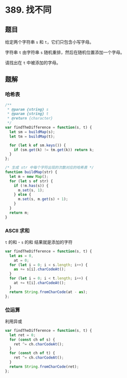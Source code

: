 # 389. 找不同

## 题目

给定两个字符串 `s` 和 `t`，它们只包含小写字母。

字符串 `t` 由字符串 `s` 随机重排，然后在随机位置添加一个字母。

请找出在 `t` 中被添加的字母。

## 题解

### 哈希表

```js
/**
 * @param {string} s
 * @param {string} t
 * @return {character}
 */
var findTheDifference = function(s, t) {
  let sm = buildMap(s);
  let tm = buildMap(t);

  for (let k of sm.keys()) {
    if (sm.get(k) != tm.get(k)) return k;
  }
};

/* 生成 str 中每个字符出现的次数对应的哈希表 */
function buildMap(str) {
  let m = new Map();
  for (let s of str) {
    if (!m.has(s)) {
      m.set(s, 1);
    } else {
      m.set(s, m.get(s) + 1);
    }
  }
  return m;
}
```

### ASCII 求和

`t` 的和 - `s` 的和 结果就是添加的字符

```js
var findTheDifference = function(s, t) {
  let as = 0,
    at = 0;
  for (let i = 0; i < s.length; i++) {
    as += s[i].charCodeAt();
  }
  for (let i = 0; i < t.length; i++) {
    at += t[i].charCodeAt();
  }
  return String.fromCharCode(at - as);
};
```

### 位运算

利用异或

```js
var findTheDifference = function(s, t) {
  let ret = 0;
  for (const ch of s) {
    ret ^= ch.charCodeAt();
  }
  for (const ch of t) {
    ret ^= ch.charCodeAt();
  }
  return String.fromCharCode(ret);
};
```
